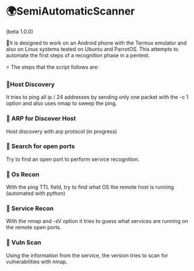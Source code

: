 <h1>🌍SemiAutomaticScanner</h1>(beta 1.0.0)

🤔It is designed to work on an Android phone with the Termux emulator and also on Linux systems tested on Ubuntu and ParrotOS. This attempts to automate the first steps of a recognition phase in a pentest.

  ⚡️ The steps that the script follows are:

<h3> 🔭Host Discovery </h3>
It tries to ping all ip / 24 addresses by sending only one packet with the -c 1 option and also uses nmap to sweep the ping.

<h3> 🔭 ARP for Discover Host </h3>
Host discovery with arp protocol (in progress)

<h3> 🔭 Search for open ports </h3>
Try to find an open port to perform service recognition.

<h3> 🔭 Os Recon </h3>
With the ping TTL field, try to find what OS the remote host is running (automated with python)

<h3> 🔭 Service Recon </h3>
With the nmap and -sV option it tries to guess what services are running on the remote open ports.

<h3> 🔭 Vuln Scan </h3>
Using the information from the service, the version tries to scan for vulnerabilities with nmap.
